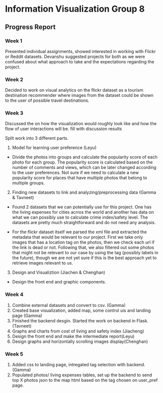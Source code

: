 # Information Visualization Group 8

## Progress Report

### Week 1
Presented individual assignments, showed interested in working with Flickr or Reddit datasets. Devanshu suggested projects for both as we were confused about what approach to take and the expectations regarding the project. 

### Week 2

Decided to work on visual analytics on the flickr dataset as a tourism destination recommender where images from the dataset could be shown to the user of possible travel destinations. 

### Week 3

Discussed the on how the visualization would roughly look like and how the flow of user interactions will be.
fill with discussion results

Split work into 3 different parts.

1. Model for learning user preference (Leyu)

* Divide the photos into groups and calculate the popularity score of each photo for each group. 
The popularity score is calculated based on the number of comments and views, which can be later changed according to the user preferences.
Not sure if we need to calculate a new popularity score for places that have multiple photos that belong to multiple groups.

2. Finding new datasets to link and analyzing/preprocessing data (Gamma & Tavneet)
  
* Found 2 datasets that we can potentially use for this project. One has the living expenses for cities acrros the world and another has 
data on what we can possibly use to calculate crime index/safety level. The datasets are pretty much straightforward and do not need any analysis.
  
* For the flickr dataset itself we parsed the xml file and extracted the metadata that would be relevant to our project. First we take only images that has a location tag on the photos, then we check each url if the link is dead or not. Following that, we also filtered out some photos that might not be relevant to our case by using the tag (possibly labels in the future), though we are not yet sure if this is the best approach yet to retrieve images relevant to us.


3. Design and Visualiztion (Jiachen & Chenghan)
* Design the front end and graphic components.

### Week 4

1. Combine external datasets and convert to csv. (Gamma)
2. Created base visualization, added map, some control uis and landing page (Gamma)
3. Finished the backend desgin. Started the work on backend in Flask. (Tavneet)
4. Graphs and charts from cost of living and safety index (Jiacheng)
5. Design the front end and make the intermediate report(Leyu)
6. Design graphs and horizontally scrolling images display(Chenghan)

### Week 5
1. Added css to landing page, intregated tag selection with backend. (Gamma)
2. Populated photos/ living expenses tables, set up the backend to send top X photos json to the map html based on the tag chosen on user_pref page. 
